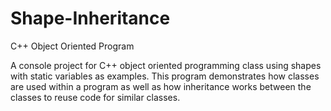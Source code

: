 # Shape-Inheritance
C++ Object Oriented Program 

A console project for C++ object oriented programming class using shapes with static variables as examples. This program demonstrates how classes are used within a program as well as how inheritance works between the classes to reuse code for similar classes. 
